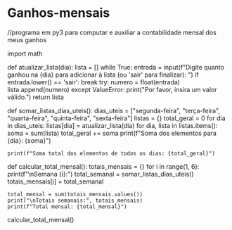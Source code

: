 # Ganhos-mensais
//programa em py3 para computar e auxiliar a contabilidade mensal dos meus ganhos


import math


def atualizar_lista(dia):
    lista = []
    while True:
        entrada = input(f"Digite quanto ganhou na {dia} para adicionar à lista (ou 'sair' para finalizar): ")
        if entrada.lower() == 'sair':
            break
        try:
            numero = float(entrada)
            lista.append(numero)
        except ValueError:
            print("Por favor, insira um valor válido.")
    return lista

def somar_listas_dias_uteis():
    dias_uteis = ["segunda-feira", "terça-feira", "quarta-feira", "quinta-feira", "sexta-feira"]
    listas = {}
    total_geral = 0
    for dia in dias_uteis:
        listas[dia] = atualizar_lista(dia)
    for dia, lista in listas.items():
        soma = sum(lista)
        total_geral += soma
        print(f"Soma dos elementos para {dia}: {soma}")

    print(f"Soma total dos elementos de todos os dias: {total_geral}")

def calcular_total_mensal():
    totais_mensais = {}
    for i in range(1, 6):
        print(f"\nSemana {i}:")
        total_semanal = somar_listas_dias_uteis()
        totais_mensais[i] = total_semanal

    total_mensal = sum(totais_mensais.values())
    print("\nTotais semanais:", totais_mensais)
    print(f"Total mensal: {total_mensal}")


calcular_total_mensal()

